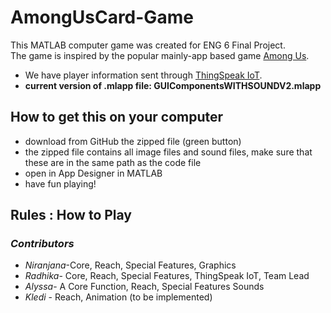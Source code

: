 # AmongUsCard-Game
This MATLAB computer game was created for ENG 6 Final Project.  
The game is inspired by the popular mainly-app based game [Among Us](https://www.google.com/search?q=among+us&oq=among+us&aqs=chrome..69i57j46i433j0i433l3j69i60l2j69i61.1497j0j7&sourceid=chrome&ie=UTF-8).
- We have player information sent through [ThingSpeak IoT](https://thingspeak.com/).
- **current version of .mlapp file: GUIComponentsWITHSOUNDV2.mlapp** 

## How to get this on your computer
- download from GitHub the zipped file (green button)
- the zipped file contains all image files and sound files, make sure that these are in the same path as the code file
- open in App Designer in MATLAB
- have fun playing!

## Rules : How to Play


### *Contributors*
* *Niranjana*-Core, Reach, Special Features, Graphics
* *Radhika*- Core, Reach, Special Features, ThingSpeak IoT, Team Lead
* *Alyssa*- A Core Function, Reach, Special Features Sounds
* *Kledi* - Reach, Animation (to be implemented)



